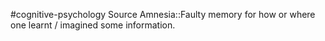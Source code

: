 #cognitive-psychology 
Source Amnesia::Faulty memory for how or where one learnt / imagined some information.
<!--SR:!2024-04-16,7,250-->
